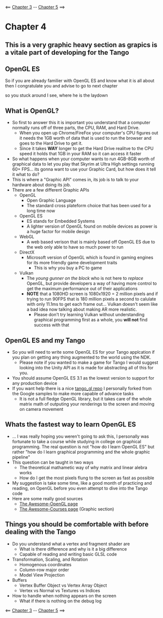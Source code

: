 <== [Chapter 3](https://github.com/sjfricke/Tango-C-NDK-Tutorial/blob/master/Chapter_03.md) -- [Chapter 5](https://github.com/sjfricke/Tango-C-NDK-Tutorial/blob/master/Chapter_05.md) ==>


# Chapter 4

This is a very graphic heavy section as grapics is a vitale part of developing for the Tango
--------

## OpenGL ES

So if you are already familier with OpenGL ES and know what it is all about then I congratulate you and advise to go to next chapter

so you stuck around I see, where he is the laydown

## What is OpenGL?
* So first to answer this it is important you understand that a computer normally runs off of three parts, the CPU, RAM, and Hard Drive.
    * When you open up Chrome/FireFox your computer's CPU figures out it needs the 1GB worth of data that is used to run the browser and goes to the Hard Drive to get it.
    * Since it takes **WAY** longer to get the Hard Drive realitve to the CPU speed it holds that 1GB in your RAM so it can access it faster
* So what happens when your computer wants to run 4GB-8GB worth of graphical data to let you play that Skyrim at Ultra High settings running 60+ FPS... its gonna want to use your Graphic Card, but how does it tell it what to do?
* This is where a "Graphic API" comes in, its job is to talk to your hardware about doing its job.
* There are a few different Graphic APIs
    * OpenGL
        * Open Graphic Language
        * The standard cross plateform choice that has been used for a long time now
    * OpenGL ES
        * ES stands for Embedded Systems
        * A lighter version of OpenGL found on mobile devices as power is a huge factor for mobile design
    * WebGL
        * A web based verison that is mainly based off OpenGL ES due to the web only able to have so much power to run
    * DirectX
        * Microsoft version of OpenGL which is found in gaming engines for its more friendly game development traits
            * This is why you buy a PC to game
    * Vulkan
        * The *young gunner on the block* who is not here to *replace* OpenGL, but provide developers a way of having more control to get the maximum performance out of their applications
        * **NOTE** that a 1080HD screen is 1080x1920 = 2 million pixels and if trying to run 90FPS that is 180 million pixels a second to calulate with only 11.1ms to get each frame out... Vulkan doesn't seem like a bad idea now talking about making AR more realistic.
            * Please don't try learning Vulkan without understanding graphical programming first as a whole, you **will not** find success with that

## OpenGL ES and my Tango
* So you will need to write some OpenGL ES for your Tango applcation if you plan on getting any thing augmented to the world using the NDK.
    * Please note if you wanted to make a game for Tango I would suggest looking into the Unity API as it is made for abstracting all of this for you.
* You should assume OpenGL ES 3.1 as the lowest version to support for any production device
* If you want help there is a nice [tango_gl repo](https://github.com/sjfricke/tango_gl) I personally forked from the Google samples to make more capable of advance tasks
    * It is not a full fledge OpenGL library, but it takes care of the whole matrix math of outputing your renderings to the screen and moving on camera movement

## Whats the fastest way to learn OpenGL ES
* ... I was really hoping you weren't going to ask this, I personally was fortunate to take a course while studying in college on graphical programming. The real question is not "how do I learn OpenGL ES" but rather "how do I learn graphical programming and the whole graphic pipeline"
* This question can be taught in two ways
    * The theoretical mathametic way of why matrix and linear alebra works
    * How do I get the most pixels flung to the screen as fast as possible
* My suggestion is take some time, like a good month of practicing and reading, on OpenGL before you even attempt to dive into the Tango code
* Here are some really good sources
    * [The Awesome-OpenGL page](https://github.com/eug/awesome-opengl)
    * [The Awesome-Courses page](https://github.com/prakhar1989/awesome-courses#computer-graphics) (Graphic section)

## Things you should be comfortable with before dealing with the Tango
* Do you understand what a vertex and fragment shader are
    * What is there difference and why is it a big difference
    * Capable of reading and writing basic GLSL code
* Transformation, Scaling, and Rotation
    * Homogenous coordinates
    * Column-row major order
    * Model View Projection
* Buffers
    * Vertex Buffer Object vs Vertex Array Object
    * Vertex vs Normal vs Textures vs Indices
* How to handle when nothing appears on the screen
    * What if there is nothing on the debug log
    
<== [Chapter 3](https://github.com/sjfricke/Tango-C-NDK-Tutorial/blob/master/Chapter_03.md) -- [Chapter 5](https://github.com/sjfricke/Tango-C-NDK-Tutorial/blob/master/Chapter_05.md) ==>